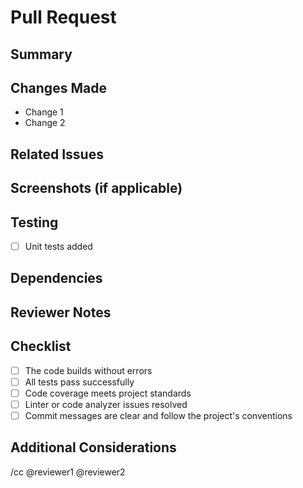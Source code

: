 # Pull Request

## Summary
<!-- Briefly describe the purpose and goals of this pull request. -->

## Changes Made
<!-- Enumerate the key changes made in this pull request. -->

- Change 1
- Change 2

## Related Issues
<!-- Link to any related issues or tasks. -->

## Screenshots (if applicable)
<!-- Include screenshots, diagrams, or GIFs if the changes are visual. -->

## Testing
<!-- Describe the testing strategy and provide details on how the changes were tested. -->

- [ ] Unit tests added


## Dependencies
<!-- List any new dependencies added or existing dependencies updated. -->


## Reviewer Notes
<!-- Provide additional information or context for the reviewer. -->

## Checklist
<!-- Make sure to check all the items below before submitting the pull request. Remove any items that are not applicable. -->

- [ ] The code builds without errors
- [ ] All tests pass successfully
- [ ] Code coverage meets project standards
- [ ] Linter or code analyzer issues resolved
- [ ] Commit messages are clear and follow the project's conventions

## Additional Considerations
<!-- Discuss any additional considerations or potential impacts of the changes. -->

/cc @reviewer1 @reviewer2
